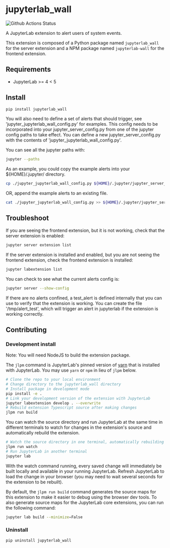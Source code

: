 # jupyterlab_wall

![Github Actions Status](https://github.com/mlhenderson/jupyterlab_wall/workflows/Build/badge.svg)

A JupyterLab extension to alert users of system events.


This extension is composed of a Python package named `jupyterlab_wall`
for the server extension and a NPM package named `jupyterlab-wall`
for the frontend extension.


## Requirements

* JupyterLab >= 4 < 5

## Install

```bash
pip install jupyterlab_wall
```

You will also need to define a set of alerts that should trigger, see 'jupyter_jupyterlab_wall_config.py' for examples.
This config needs to be incorporated into your jupyter_server_config.py from one of the jupyter config paths
to take effect.  You can define a new jupyter_server_config.py with the contents of 'jupyter_jupyterlab_wall_config.py'.

You can see all the jupyter paths with:
```bash
jupyter --paths
```

As an example, you could copy the example alerts into your ${HOME}/.jupyter/ directory.
```bash
cp ./jupyter_jupyterlab_wall_config.py ${HOME}/.jupyter/jupyter_server_config.py
```

OR, append the example alerts to an existing file.
```bash
cat ./jupyter_jupyterlab_wall_config.py >> ${HOME}/.jupyter/jupyter_server_config.py
```

## Troubleshoot

If you are seeing the frontend extension, but it is not working, check
that the server extension is enabled:

```bash
jupyter server extension list
```

If the server extension is installed and enabled, but you are not seeing
the frontend extension, check the frontend extension is installed:

```bash
jupyter labextension list
```

You can check to see what the current alerts config is:
```bash
jupyter server --show-config
```

If there are no alerts confined, a test_alert is defined internally that you can use to verify that the extension is
working.  You can create the file '/tmp/alert_test', which will trigger an alert in jupyterlab if the extension
is working correctly.


## Contributing

### Development install

Note: You will need NodeJS to build the extension package.

The `jlpm` command is JupyterLab's pinned version of
[yarn](https://yarnpkg.com/) that is installed with JupyterLab. You may use
`yarn` or `npm` in lieu of `jlpm` below.

```bash
# Clone the repo to your local environment
# Change directory to the jupyterlab_wall directory
# Install package in development mode
pip install -e .
# Link your development version of the extension with JupyterLab
jupyter labextension develop . --overwrite
# Rebuild extension Typescript source after making changes
jlpm run build
```

You can watch the source directory and run JupyterLab at the same time in different terminals to watch for changes in the extension's source and automatically rebuild the extension.

```bash
# Watch the source directory in one terminal, automatically rebuilding when needed
jlpm run watch
# Run JupyterLab in another terminal
jupyter lab
```

With the watch command running, every saved change will immediately be built locally and available in your running JupyterLab. Refresh JupyterLab to load the change in your browser (you may need to wait several seconds for the extension to be rebuilt).

By default, the `jlpm run build` command generates the source maps for this extension to make it easier to debug using the browser dev tools. To also generate source maps for the JupyterLab core extensions, you can run the following command:

```bash
jupyter lab build --minimize=False
```

### Uninstall

```bash
pip uninstall jupyterlab_wall
```
